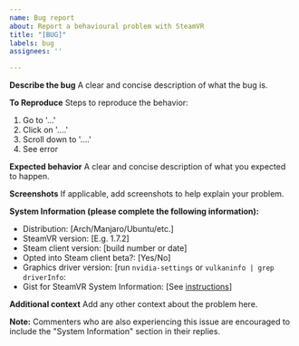 ```yaml
---
name: Bug report
about: Report a behavioural problem with SteamVR
title: "[BUG]"
labels: bug
assignees: ''

---
```


**Describe the bug**
A clear and concise description of what the bug is.

**To Reproduce**
Steps to reproduce the behavior:
1. Go to '...'
2. Click on '....'
3. Scroll down to '....'
4. See error

**Expected behavior**
A clear and concise description of what you expected to happen.

**Screenshots**
If applicable, add screenshots to help explain your problem.

**System Information (please complete the following information):**
- Distribution: [Arch/Manjaro/Ubuntu/etc.]
- SteamVR version: [E.g. 1.7.2]
- Steam client version: [build number or date] 
- Opted into Steam client beta?: [Yes/No]
- Graphics driver version:  [run `nvidia-settings` or `vulkaninfo | grep driverInfo`:
- Gist for SteamVR System Information: [See [instructions](https://github.com/ValveSoftware/SteamVR-for-Linux/blob/master/CapturingSystemReport.md)]

**Additional context**
Add any other context about the problem here.

**Note:** Commenters who are also experiencing this issue are encouraged to include the "System Information" section in their replies.
